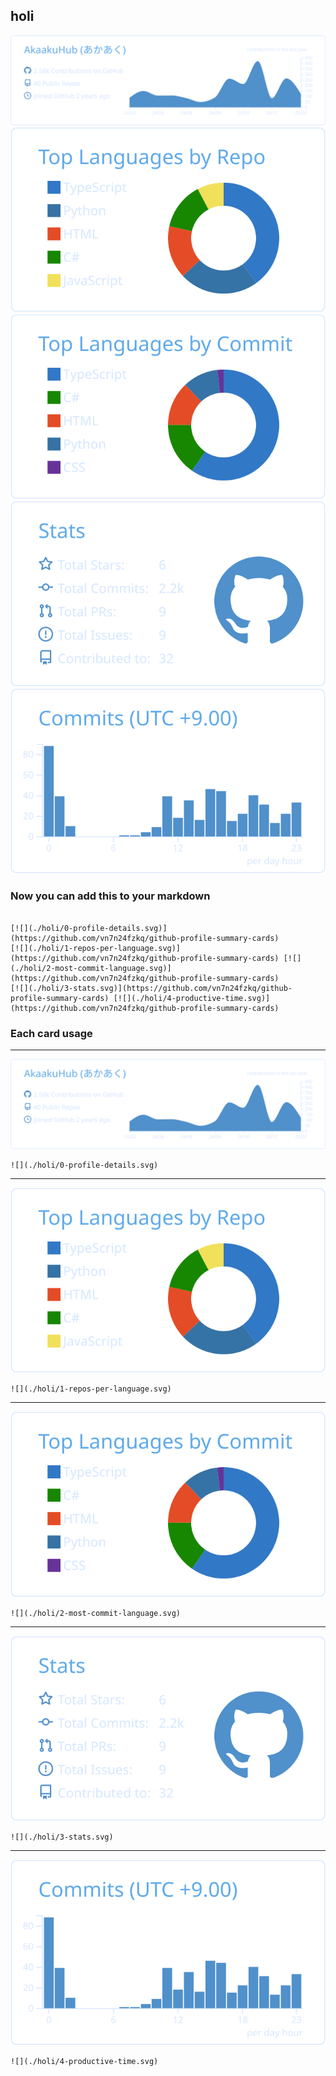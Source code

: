 ## holi

[![](./0-profile-details.svg)](https://github.com/vn7n24fzkq/github-profile-summary-cards)
[![](./1-repos-per-language.svg)](https://github.com/vn7n24fzkq/github-profile-summary-cards) [![](./2-most-commit-language.svg)](https://github.com/vn7n24fzkq/github-profile-summary-cards)
[![](./3-stats.svg)](https://github.com/vn7n24fzkq/github-profile-summary-cards) [![](./4-productive-time.svg)](https://github.com/vn7n24fzkq/github-profile-summary-cards)
### Now you can add this to your markdown
```

[![](./holi/0-profile-details.svg)](https://github.com/vn7n24fzkq/github-profile-summary-cards)
[![](./holi/1-repos-per-language.svg)](https://github.com/vn7n24fzkq/github-profile-summary-cards) [![](./holi/2-most-commit-language.svg)](https://github.com/vn7n24fzkq/github-profile-summary-cards)
[![](./holi/3-stats.svg)](https://github.com/vn7n24fzkq/github-profile-summary-cards) [![](./holi/4-productive-time.svg)](https://github.com/vn7n24fzkq/github-profile-summary-cards)

```

### Each card usage
---

![](./0-profile-details.svg)

```
![](./holi/0-profile-details.svg)
```

    

---

![](./1-repos-per-language.svg)

```
![](./holi/1-repos-per-language.svg)
```

    

---

![](./2-most-commit-language.svg)

```
![](./holi/2-most-commit-language.svg)
```

    

---

![](./3-stats.svg)

```
![](./holi/3-stats.svg)
```

    

---

![](./4-productive-time.svg)

```
![](./holi/4-productive-time.svg)
```

    
